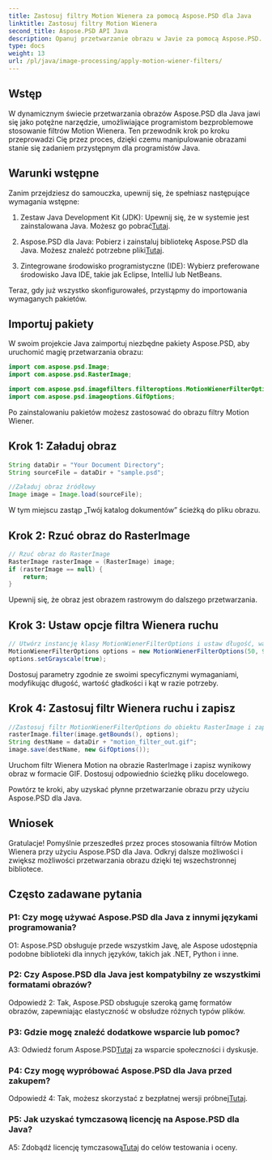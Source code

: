 ```yaml
---
title: Zastosuj filtry Motion Wienera za pomocą Aspose.PSD dla Java
linktitle: Zastosuj filtry Motion Wienera
second_title: Aspose.PSD API Java
description: Opanuj przetwarzanie obrazu w Javie za pomocą Aspose.PSD. Zastosuj filtry Motion Wienera bez wysiłku, korzystając z naszego przewodnika krok po kroku.
type: docs
weight: 13
url: /pl/java/image-processing/apply-motion-wiener-filters/
---
```

## Wstęp

W dynamicznym świecie przetwarzania obrazów Aspose.PSD dla Java jawi się jako potężne narzędzie, umożliwiające programistom bezproblemowe stosowanie filtrów Motion Wienera. Ten przewodnik krok po kroku przeprowadzi Cię przez proces, dzięki czemu manipulowanie obrazami stanie się zadaniem przystępnym dla programistów Java.

## Warunki wstępne

Zanim przejdziesz do samouczka, upewnij się, że spełniasz następujące wymagania wstępne:

1.  Zestaw Java Development Kit (JDK): Upewnij się, że w systemie jest zainstalowana Java. Możesz go pobrać[Tutaj](https://www.oracle.com/java/technologies/javase-downloads.html).

2.  Aspose.PSD dla Java: Pobierz i zainstaluj bibliotekę Aspose.PSD dla Java. Możesz znaleźć potrzebne pliki[Tutaj](https://releases.aspose.com/psd/java/).

3. Zintegrowane środowisko programistyczne (IDE): Wybierz preferowane środowisko Java IDE, takie jak Eclipse, IntelliJ lub NetBeans.

Teraz, gdy już wszystko skonfigurowałeś, przystąpmy do importowania wymaganych pakietów.

## Importuj pakiety

W swoim projekcie Java zaimportuj niezbędne pakiety Aspose.PSD, aby uruchomić magię przetwarzania obrazu:

```java
import com.aspose.psd.Image;
import com.aspose.psd.RasterImage;

import com.aspose.psd.imagefilters.filteroptions.MotionWienerFilterOptions;
import com.aspose.psd.imageoptions.GifOptions;
```

Po zainstalowaniu pakietów możesz zastosować do obrazu filtry Motion Wiener.

## Krok 1: Załaduj obraz

```java
String dataDir = "Your Document Directory";
String sourceFile = dataDir + "sample.psd";

//Załaduj obraz źródłowy
Image image = Image.load(sourceFile);
```

W tym miejscu zastąp „Twój katalog dokumentów” ścieżką do pliku obrazu.

## Krok 2: Rzuć obraz do RasterImage

```java
// Rzuć obraz do RasterImage
RasterImage rasterImage = (RasterImage) image;
if (rasterImage == null) {
    return;
}
```

Upewnij się, że obraz jest obrazem rastrowym do dalszego przetwarzania.

## Krok 3: Ustaw opcje filtra Wienera ruchu

```java
// Utwórz instancję klasy MotionWienerFilterOptions i ustaw długość, wartość gładkości i kąt.
MotionWienerFilterOptions options = new MotionWienerFilterOptions(50, 9, 90);
options.setGrayscale(true);
```

Dostosuj parametry zgodnie ze swoimi specyficznymi wymaganiami, modyfikując długość, wartość gładkości i kąt w razie potrzeby.

## Krok 4: Zastosuj filtr Wienera ruchu i zapisz

```java
//Zastosuj filtr MotionWienerFilterOptions do obiektu RasterImage i zapisz wynikowy obraz
rasterImage.filter(image.getBounds(), options);
String destName = dataDir + "motion_filter_out.gif";
image.save(destName, new GifOptions());
```

Uruchom filtr Wienera Motion na obrazie RasterImage i zapisz wynikowy obraz w formacie GIF. Dostosuj odpowiednio ścieżkę pliku docelowego.

Powtórz te kroki, aby uzyskać płynne przetwarzanie obrazu przy użyciu Aspose.PSD dla Java.

## Wniosek

Gratulacje! Pomyślnie przeszedłeś przez proces stosowania filtrów Motion Wienera przy użyciu Aspose.PSD dla Java. Odkryj dalsze możliwości i zwiększ możliwości przetwarzania obrazu dzięki tej wszechstronnej bibliotece.

## Często zadawane pytania

### P1: Czy mogę używać Aspose.PSD dla Java z innymi językami programowania?

O1: Aspose.PSD obsługuje przede wszystkim Javę, ale Aspose udostępnia podobne biblioteki dla innych języków, takich jak .NET, Python i inne.

### P2: Czy Aspose.PSD dla Java jest kompatybilny ze wszystkimi formatami obrazów?

Odpowiedź 2: Tak, Aspose.PSD obsługuje szeroką gamę formatów obrazów, zapewniając elastyczność w obsłudze różnych typów plików.

### P3: Gdzie mogę znaleźć dodatkowe wsparcie lub pomoc?

 A3: Odwiedź forum Aspose.PSD[Tutaj](https://forum.aspose.com/c/psd/34) za wsparcie społeczności i dyskusje.

### P4: Czy mogę wypróbować Aspose.PSD dla Java przed zakupem?

 Odpowiedź 4: Tak, możesz skorzystać z bezpłatnej wersji próbnej[Tutaj](https://releases.aspose.com/).

### P5: Jak uzyskać tymczasową licencję na Aspose.PSD dla Java?

A5: Zdobądź licencję tymczasową[Tutaj](https://purchase.aspose.com/temporary-license/) do celów testowania i oceny.